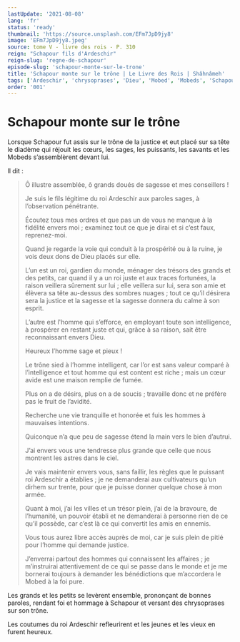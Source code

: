 ```yaml
---
lastUpdate: '2021-08-08'
lang: 'fr'
status: 'ready'
thumbnail: 'https://source.unsplash.com/EFm7JpD9jy8'
image: 'EFm7JpD9jy8.jpeg'
source: tome V - livre des rois - P. 310
reign: "Schapour fils d'Ardeschir"
reign-slug: 'regne-de-schapour'
episode-slug: 'schapour-monte-sur-le-trone'
title: 'Schapour monte sur le trône | Le Livre des Rois | Shâhnâmeh'
tags: ['Ardeschir', 'chrysoprases', 'Dieu', 'Mobed', 'Mobeds', 'Schapour']
order: '001'
---
```


<!-- LTeX: language=fr -->

# Schapour monte sur le trône

Lorsque Schapour fut assis sur le trône de la justice et eut placé sur sa tête le diadème qui réjouit les cœurs, les sages, les puissants, les savants et les Mobeds s’assemblèrent devant lui.

Il dit :

> Ô illustre assemblée, ô grands doués de sagesse et mes conseillers !
>
> Je suis le fils légitime du roi Ardeschir aux paroles sages, à l’observation pénétrante.
>
> Écoutez tous mes ordres et que pas un de vous ne manque à la fidélité envers moi ; examinez tout ce que je dirai et si c’est faux, reprenez-moi.
>
> Quand je regarde la voie qui conduit à la prospérité ou à la ruine, je vois deux dons de Dieu placés sur elle.
>
> L’un est un roi, gardien du monde, ménager des trésors des grands et des petits, car quand il y a un roi juste et aux traces fortunées, la raison veillera sûrement sur lui ; elle veillera sur lui, sera son amie et élèvera sa tête au-dessus des sombres nuages ; tout ce qu’il désirera sera la justice et la sagesse et la sagesse donnera du calme à son esprit.
>
> L’autre est l'homme qui s’efforce, en employant toute son intelligence, à prospérer en restant juste et qui, grâce à sa raison, sait être reconnaissant envers Dieu.
>
> Heureux l’homme sage et pieux !
>
> Le trône sied à l’homme intelligent, car l’or est sans valeur comparé à l’intelligence et tout homme qui est content est riche ; mais un cœur avide est une maison remplie de fumée.
>
> Plus on a de désirs, plus on a de soucis ; travaille donc et ne préfère pas le fruit de l’avidité.
>
> Recherche une vie tranquille et honorée et fuis les hommes à mauvaises intentions.
>
> Quiconque n’a que peu de sagesse étend la main vers le bien d’autrui.
>
> J’ai envers vous une tendresse plus grande que celle que nous montrent les astres dans le ciel.
>
> Je vais maintenir envers vous, sans faillir, les règles que le puissant roi Ardeschir a établies ; je ne demanderai aux cultivateurs qu’un dirhem sur trente, pour que je puisse donner quelque chose à mon armée.
>
> Quant à moi, j’ai les villes et un trésor plein, j’ai de la bravoure, de l’humanité, un pouvoir établi et ne demanderai à personne rien de ce qu’il possède, car c’est là ce qui convertit les amis en ennemis.
>
> Vous tous aurez libre accès auprès de moi, car je suis plein de pitié pour l’homme qui demande justice.
>
> J’enverrai partout des hommes qui connaissent les affaires ; je m’instruirai attentivement de ce qui se passe dans le monde et je me bornerai toujours à demander les bénédictions que m’accordera le Mobed à la foi pure.

Les grands et les petits se levèrent ensemble, prononçant de bonnes paroles, rendant foi et hommage à Schapour et versant des chrysoprases sur son trône.

Les coutumes du roi Ardeschir refleurirent et les jeunes et les vieux en furent heureux.
